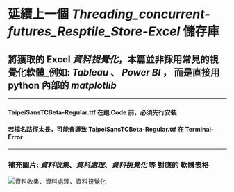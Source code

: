 # 延續上一個 *Threading_concurrent-futures_Resptile_Store-Excel* 儲存庫

## 將獲取的 Excel _資料視覺化_，本篇並非採用常見的視覺化軟體_例如: *Tableau* 、 *Power BI* ， 而是直接用 python 內部的 *matplotlib*

-----------------------------------

#### TaipeiSansTCBeta-Regular.ttf 在跑 Code 前，必須先行安裝

#### 若檔名路徑太長，可能會導致 TaipeiSansTCBeta-Regular.ttf 在 Terminal-Error 

-----------------------------------

### 補充圖片:  _資料收集_、_資料處理_、*資料視覺化*  等 對應的 軟體表格

![資料收集、資料處理、資料視覺化](https://github.com/xAJx/Big-Data-Analysis_Data-Visualization_AJ/assets/42112934/549c7a4e-5528-4fc6-96fb-b483b84f4645)
